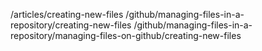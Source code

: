 
  /articles/creating-new-files
   /github/managing-files-in-a-repository/creating-new-files
   /github/managing-files-in-a-repository/managing-files-on-github/creating-new-files

